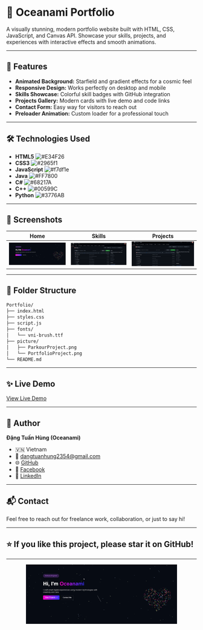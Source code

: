 # 🌌 Oceanami Portfolio

A visually stunning, modern portfolio website built with HTML, CSS, JavaScript, and Canvas API. Showcase your skills, projects, and experiences with interactive effects and smooth animations.

---

## 🚀 Features

- **Animated Background:** Starfield and gradient effects for a cosmic feel
- **Responsive Design:** Works perfectly on desktop and mobile
- **Skills Showcase:** Colorful skill badges with GitHub integration
- **Projects Gallery:** Modern cards with live demo and code links
- **Contact Form:** Easy way for visitors to reach out
- **Preloader Animation:** Custom loader for a professional touch

---

## 🛠️ Technologies Used

- **HTML5** ![#E34F26](https://via.placeholder.com/15/E34F26/000000?text=+)
- **CSS3** ![#2965f1](https://via.placeholder.com/15/2965f1/000000?text=+)
- **JavaScript** ![#f7df1e](https://via.placeholder.com/15/f7df1e/000000?text=+)
- **Java** ![#FF7800](https://via.placeholder.com/15/FF7800/000000?text=+)
- **C#** ![#68217A](https://via.placeholder.com/15/68217A/000000?text=+)
- **C++** ![#00599C](https://via.placeholder.com/15/00599C/000000?text=+)
- **Python** ![#3776AB](https://via.placeholder.com/15/3776AB/000000?text=+)

---

## 📸 Screenshots

| Home                                  | Skills                                | Projects                                |
| ------------------------------------- | ------------------------------------- | --------------------------------------- |
| ![Home](picture/PortfolioProject.png) | ![Skills](picture/ParkourProject.png) | ![Projects](picture/ParkourProject.png) |

---

## 📂 Folder Structure

```
Portfolio/
├── index.html
├── styles.css
├── script.js
├── fonts/
│   └── vni-brush.ttf
├── picture/
│   ├── ParkourProject.png
│   └── PortfolioProject.png
└── README.md
```

---

## ✨ Live Demo

[View Live Demo](https://portfolio-drab-eta-20.vercel.app/)

---

## 👤 Author

**Đặng Tuấn Hùng (Oceanami)**

- 🇻🇳 Vietnam
- 📧 dangtuanhung2354@gmail.com
- 🌐 [GitHub](https://github.com/Ocennami)
- 📘 [Facebook](https://www.facebook.com/anghung.358819/)
- 💼 [LinkedIn](https://www.linkedin.com/in/hung-dang-tuan-9a618737a/)

---

## 📬 Contact

Feel free to reach out for freelance work, collaboration, or just to say hi!

---

## ⭐️ If you like this project, please star it on GitHub!

---

<p align="center">
  <img src="picture/PortfolioProject.png" width="400"/>
</p>
